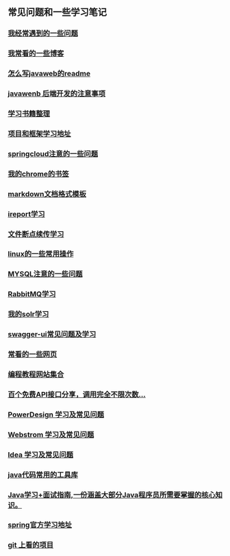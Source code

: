 ## 常见问题和一些学习笔记

### [我经常遇到的一些问题](commom/COMMON_PROBLEMS.md)

### [我常看的一些博客](commom/FREQUENT_SEE_BLOG.md)

### [怎么写javaweb的readme](commom/HOW_TO_WRITE_JAVAWEB_README.md)

### [javawenb 后端开发的注意事项](commom/DEVELOP-WEB-NOTE-README.md)

### [学习书籍整理](commom/LEARNING_BOOK_MANAGE.md)

### [项目和框架学习地址](commom/PROJECT_AND_FRAMEWORK_LEARN_ADDRESS.md)

### [springcloud注意的一些问题](commom/SPRING_CLOUD_NOTE.md)

### [我的chrome的书签](my-web-bookmark/bookmarks_2018_11_16.html)

### [markdown文档格式模板](commom/MARKDOWN_LEARNING.md)

### [ireport学习](ireport/IREPORT.md)

### [文件断点续传学习](commom/FILE_OPERATE.md)

### [linux的一些常用操作](commom/LINUX_SERVER_OPERATE.md)

### [MYSQL注意的一些问题](commom/MYSQL_NOTE.md)

### [RabbitMQ学习](commom/RABBITMQ_OPERATE.md)

### [我的solr学习](commom/SOLR_LEARN.md)

### [swagger-ui常见问题及学习](commom/SWAGGER-UI-LEARN.md)

### [常看的一些网页](commom/FREQUENT_SEE_WEBSITES.md)

### [编程教程网站集合](commom/STUDY_TOUR_WEBSITE.md)

### [百个免费API接口分享，调用完全不限次数...](commom/API_FREE.md)

### [PowerDesign 学习及常见问题](commom/POWER_DESIGN_LEARNING.md)

### [Webstrom 学习及常见问题](commom/LEARNING_AND_PROBLEM.md)

### [Idea 学习及常见问题](webstrom/IDEA_LEARING_AND_PROBLEM.md)

### [java代码常用的工具库](commom/JAVA_COMMONLY_USERD_API.md)

### [Java学习+面试指南,一份涵盖大部分Java程序员所需要掌握的核心知识。](https://github.com/Snailclimb/JavaGuide#%E5%9F%BA%E7%A1%80)

### [spring官方学习地址](https://spring.io/)

### [git 上看的项目](commom/GIT_LEARNING_PROJECT.md)